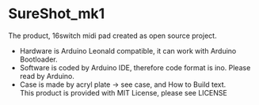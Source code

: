 # SureShot_mk1
The product, 16switch midi pad created as open source project.  
- Hardware is Arduino Leonald compatible, it can work with Arduino Bootloader.  
- Software is coded by Arduino IDE, therefore code format is ino. Please read by Arduino.
- Case is made by acryl plate  -> see case, and How to Build text.  
This product is provided with MIT License, please see LICENSE
